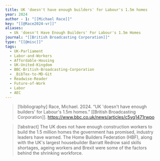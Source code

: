 ```yaml
---
title: UK 'doesn't have enough builders' for Labour's 1.5m homes
year: 2024
author - 1: "[[Michael Race]]"
key: "[[@Race2024-vr]]"
aliases:
  - Uk 'doesn't Have Enough Builders' For Labour's 1.5m Homes
journal: "[[British Broadcasting Corporation]]"
type: "[[@misc]]"
tags:
  - UK-Parliament
  - Labor-and-Workers
  - Affordable-Housing
  - UK-United-Kingdom
  - BBC-British-Broadcasting-Corporation
  - _BibTex-to-MD-Git
  - Readwise-Reader
  - Future-of-Work
  - Labor
  - AEC
---
```


> [!bibliography]
> Race, Michael. 2024. “UK 'doesn't have enough builders' for Labour's 1.5m homes.” [[British Broadcasting Corporation]]. https://www.bbc.co.uk/news/articles/c5yg1471rwpo

> [!abstract]
> The UK does not have enough construction workers to build the 1.5 million homes the government has promised, industry leaders have warned. The Home Builders Federation (HBF), along with the UK's largest housebuilder Barratt Redrow said skills shortages, ageing workers and Brexit were some of the factors behind the shrinking workforce.
